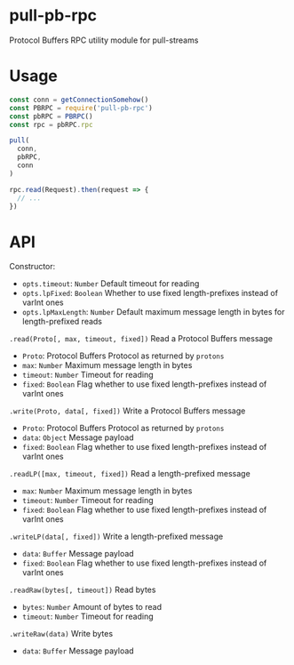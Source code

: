 # pull-pb-rpc

Protocol Buffers RPC utility module for pull-streams

# Usage

```js
const conn = getConnectionSomehow()
const PBRPC = require('pull-pb-rpc')
const pbRPC = PBRPC()
const rpc = pbRPC.rpc

pull(
  conn,
  pbRPC,
  conn
)

rpc.read(Request).then(request => {
  // ...
})
```

# API

Constructor:
- `opts.timeout`: `Number` Default timeout for reading
- `opts.lpFixed`: `Boolean` Whether to use fixed length-prefixes instead of varInt ones
- `opts.lpMaxLength`: `Number` Default maximum message length in bytes for length-prefixed reads

`.read(Proto[, max, timeout, fixed])`
Read a Protocol Buffers message
- `Proto`: Protocol Buffers Protocol as returned by `protons`
- `max`: `Number` Maximum message length in bytes
- `timeout`: `Number` Timeout for reading
- `fixed`: `Boolean` Flag whether to use fixed length-prefixes instead of varInt ones

`.write(Proto, data[, fixed])`
Write a Protocol Buffers message
- `Proto`: Protocol Buffers Protocol as returned by `protons`
- `data`: `Object` Message payload
- `fixed`: `Boolean` Flag whether to use fixed length-prefixes instead of varInt ones

`.readLP([max, timeout, fixed])` Read a length-prefixed message
- `max`: `Number` Maximum message length in bytes
- `timeout`: `Number` Timeout for reading
- `fixed`: `Boolean` Flag whether to use fixed length-prefixes instead of varInt ones

`.writeLP(data[, fixed])` Write a length-prefixed message
- `data`: `Buffer` Message payload
- `fixed`: `Boolean` Flag whether to use fixed length-prefixes instead of varInt ones

`.readRaw(bytes[, timeout])` Read bytes
- `bytes`: `Number` Amount of bytes to read
- `timeout`: `Number` Timeout for reading

`.writeRaw(data)` Write bytes
- `data`: `Buffer` Message payload
